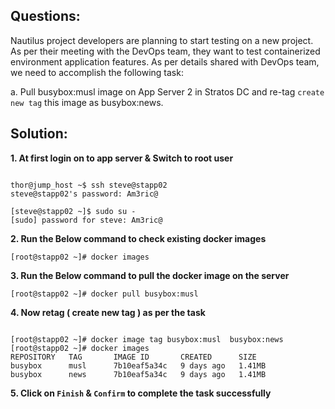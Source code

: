 



## Questions:
Nautilus project developers are planning to start testing on a new project. As per their meeting with the DevOps team, they want to test containerized environment application features. As per details shared with DevOps team, we need to accomplish the following task:



a. Pull busybox:musl image on App Server 2 in Stratos DC and re-tag `create new tag` this image as busybox:news.


## Solution:  


**1. At first login on to app server &  Switch to root user**

```

thor@jump_host ~$ ssh steve@stapp02
steve@stapp02's password: Am3ric@

[steve@stapp02 ~]$ sudo su -
[sudo] password for steve: Am3ric@
```

**2. Run the Below command to check existing docker images**

```
[root@stapp02 ~]# docker images
```

**3. Run the Below command to  pull the docker image on the server**

```
[root@stapp02 ~]# docker pull busybox:musl
```

**4. Now retag ( create new tag ) as per the task**

```

[root@stapp02 ~]# docker image tag busybox:musl  busybox:news
[root@stapp02 ~]# docker images
REPOSITORY   TAG       IMAGE ID       CREATED      SIZE
busybox      musl      7b10eaf5a34c   9 days ago   1.41MB
busybox      news      7b10eaf5a34c   9 days ago   1.41MB
```

**5.  Click on `Finish` & `Confirm` to complete the task successfully**

